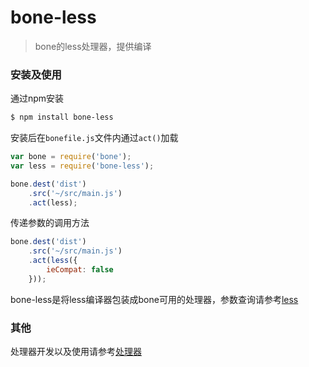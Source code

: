 # bone-less
> bone的less处理器，提供编译

### 安装及使用

通过npm安装

```sh
$ npm install bone-less 
```

安装后在`bonefile.js`文件内通过`act()`加载

```js
var bone = require('bone');
var less = require('bone-less');

bone.dest('dist')
	.src('~/src/main.js')
	.act(less);
```

传递参数的调用方法

```js
bone.dest('dist')
	.src('~/src/main.js')
	.act(less({
		ieCompat: false
	}));
```

bone-less是将less编译器包装成bone可用的处理器，参数查询请参考[less](https://github.com/less/less.js)

### 其他

处理器开发以及使用请参考[处理器](https://github.com/wyicwx/bone/blob/master/docs/plugin.md)